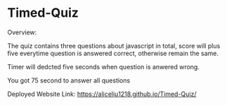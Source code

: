 # Timed-Quiz
Overview:

The quiz contains three questions about javascript in total, score will plus five everytime question is answered correct, otherwise remain the same.

Timer will dedcted five seconds when question is anwered wrong.

You got 75 second to answer all questions

Deployed Website Link: https://aliceliu1218.github.io/Timed-Quiz/
